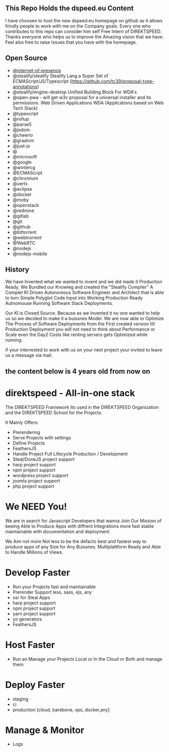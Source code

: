 ## This Repo Holds the dspeed.eu Content
I have choosen to host the new dspeed.eu homepage on github as it allows frindly people to work with me on the Company goals. Every one who contributes to this repo can consider him self Free Intern of DIREKTSPEED. Thanks everyone who helps us to improve the Amazing vision that we have. Feel also free to raise Issues that you have with the homepage.

## Open Source
- [@internet-of-presence](https://github.com/internet-of-presence/IoP)
- @stealify/stealify Stealify Lang a Super Set of ECMAScript/JS/Typescript (https://github.com/tc39/proposal-type-annotations)
- @stealify/engine-desktop Unified Building Block For WDA's 
- @open-pwa - will get w3c proposal for a universal installer and its permissions. Web Driven Applications WDA (Applications based on Web Tech Stack)
- @typescript
- @rollup
- @parse5
- @jsdom
- @cheerio
- @graalvm
- @just-js
- @
- @microsoft
- @google
- @wintercg
- @ECMAScript
- @chromium
- @vertx
- @eclipse
- @docker
- @moby
- @openstack
- @redmine
- @gitlab
- @git
- @github
- @bittorrent
- @webtrorrent
- @WebRTC
- @nodejs
- @nodejs-mobile


## History
We have Invented what we wanted to invent and we did made it Production Ready. We Bundled our Knowleg and created the "Stealify Compiler" A Complet KI Driven Autonomous Software Engineer and Architect that is able to turn Simple Polyglot Code Input into Working Production Ready Autnomouse Running Software Stack Deployments.

Our KI is Closed Source. Because as we Invented it no one wanted to help us so we decided to make it a buissnes Model. We are now able to Optimize The Process of Software Deployments from the First created version till Production Deployment you will not need to think about Performance or Scale even the Day2 Costs like renting servers gets Optimized while running.

if your interrested to work with us on your next project your invited to leave us a message via mail.

## the content below is 4 years old from now on

# direktspeed - All-in-one stack
The DIREKTSPEED Framework Its used in the DIREKTSPEED Organization
and the DIREKTSPEED School for the Projects.

It Mainly Offers:
- Prerendering
- Serve Projects with settings
- Define Projects
- FeathersJS
- Handle Project Full Lifecycle Production / Development
- Steal/DoneJS project support
- harp project support
- npm project support
- wordpress project support
- joomla project support
- php project support

# We NEED You!
We are in search for Javascript Developers that wanna Join Our Mission of beeing Able to Produce
Apps with diffrent Integrations more fast stable maintainable with documentation and deployment.

We Aim not more Not less to be the defacto best and fastest way to produce apps of any Size for Any Buissnes.
Multiplattform Ready and Able to Handle Millions of Views.

# Develop Faster
- Run your Projects fast and maintainable
- Prerender Support less, sass, ejs, any
- ssr for Steal Apps
- harp project support
- npm project support
- yarn project support
- yo generators
- FeathersJS

# Host Faster
- Run an Manage your Projects Local or In the Cloud or Both and manage them.

# Deploy Faster
- staging
- ci 
- production [cloud, barebone, vps, docker,any]

# Manage & Monitor
- Logs
